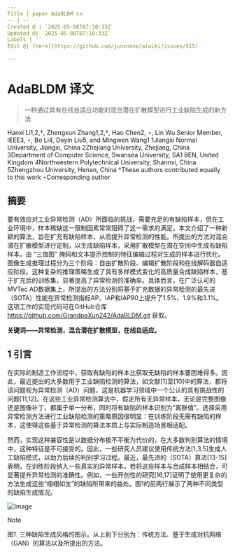 ```yaml
---
Title | paper AdaBLDM cn
-- | --
Created @ | `2025-05-08T07:10:33Z`
Updated @| `2025-05-08T07:10:33Z`
Labels | ``
Edit @| [here](https://github.com/junxnone/aiwiki/issues/515)

---
```


# AdaBLDM 译文

> 一种通过具有在线自适应功能的混合潜在扩散模型进行工业缺陷生成的新方法

Hanxi Li1,2,†, Zhengxun Zhang1,2,†, Hao Chen2, ⋆, Lin Wu Senior Member, IEEE3, ⋆, Bo Li4, Deyin Liu5, and
Mingwen Wang1
1Jiangxi Normal University, Jiangxi, China
2Zhejiang University, Zhejiang, China
3Department of Computer Science, Swansea University, SA1 8EN, United Kingdom
4Northwestern Polytechnical University, Shannxi, China
5Zhengzhou University, Henan, China
†These authors contributed equally to this work
⋆Corresponding author



## 摘要

要有效应对工业异常检测（AD）所面临的挑战，需要充足的有缺陷样本，但在工业环境中，样本稀缺这一限制因素常常阻碍了这一需求的满足。本文介绍了一种新颖的算法，旨在扩充有缺陷样本，从而提升异常检测的性能。所提出的方法对混合潜在扩散模型进行定制，以生成缺陷样本，采用扩散模型在潜在空间中生成有缺陷样本。由 “三值图” 掩码和文本提示控制的特征编辑过程对生成的样本进行优化。图像生成推理过程分为三个阶段：自由扩散阶段、编辑扩散阶段和在线解码器自适应阶段。这种复杂的推理策略生成了具有多样模式变化的高质量合成缺陷样本，基于扩充后的训练集，显著提高了异常检测的准确率。具体而言，在广泛认可的MVTec AD数据集上，所提出的方法分别将基于扩充数据的异常检测的最先进（SOTA）性能在异常检测指标AP、IAP和IAP90上提升了1.5%、1.9%和3.1%。这项工作的实现代码可在GitHub仓库 https://github.com/GrandpaXun242/AdaBLDM.git 获取。 

**关键词——异常检测，混合潜在扩散模型，在线自适应。** 

## 1 引言

在实际的制造工作流程中，获取有缺陷的样本比获取无缺陷的样本要困难得多。因此，最近提出的大多数用于工业缺陷检测的算法，如文献[1]至[10]中的算法，都将该问题视为异常检测（AD）问题，这是机器学习领域中一个公认的具有挑战性的问题[11,12]。在这些工业异常检测算法中，假定所有无异常样本，无论是完整图像还是图像补丁，都属于单一分布，同时将有缺陷的样本识别为“离群值”。选择采用异常检测方法进行工业缺陷检测的策略原因很明显：在训练阶段无需有缺陷的样本，这使得这些基于异常检测的算法本质上与实际制造场景相适配。 

然而，实现这种兼容性是以数据分布极不平衡为代价的，在大多数判别算法的情境中，这种特征是不可接受的。因此，一些研究人员建议使用传统方法[1,3,5]生成人工缺陷模式，以助力后续的判别学习过程。最近，最先进的（SOTA）算法[13-15]表明，在训练阶段纳入一些真实的异常样本，若将这些样本与合成样本相结合，可显著提升异常检测的准确性。例如，一些开创性的研究[16,17]证明了使用更复杂的方法生成这些“栩栩如生”的缺陷所带来的益处。图1的前两行展示了两种不同类型的缺陷生成情况。 

![Image](https://github.com/user-attachments/assets/8679f5bb-76c4-49b2-b6d4-44fe1f28d28e)

> [!NOTE]
> 图1. 三种缺陷生成风格的图示。从上到下分别为：传统方法、基于生成对抗网络（GAN）的算法以及所提出的方法。 

